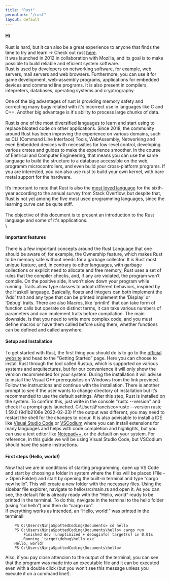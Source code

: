 ```yaml
---
title: "Rust"
permalink: "/rust"
layout: default
---
```



#### Hi
Rust is hard, but it can also be a great experience to anyone that finds the time to try and learn -> Check out rust [here](https://www.rust-lang.org/).  
It was launched in 2012 in collaboration with Mozilla, and its goal is to make possible to build reliable and eficient system software.  
Rust is used by developers on networking software, for example, web servers, mail servers and web browsers. Furthermore, you can use it for game development, web-assembly programs, applications for embedded devices and command line programs. It is also present in compilers, intepreters, databases, operating systems and cryptrography.  
\
One of the big advantages of rust is providing memory safety and correcting many bugs related with it's incorrect use in languages like C and C++. Another big advantage is it's ability to process large chunks of data.  
\
Rust is one of the most diversified languages to learn and start using to replace bloated code on other applications. Since 2018, the community around Rust has been improving the experience on various domains, such as CLI (Command Line Interface) Tools, WebAssembly, Networking and even Embedded devices with necessities for low-level control, developing various crates and guides to make the experience smoother.
In the course of Eletrical and Computer Engineering, that means you can use the same language to build the structure to a database accessible on the web, programm microcontrollers, and even build your cross-platform programs. If you are interested, you can also use rust to build your own kernel, with bare metal support for the hardware.  
\
It’s important to note that Rust is also the [most loved language](https://insights.stackoverflow.com/survey/2021#section-most-loved-dreaded-and-wanted-programming-scripting-and-markup-languages) for the sixth-year according to the annual survey from Stack Overflow, but despite that, Rust is not yet among the five most used programming languages, since the learning curve can be quite stiff.  
\
The objective of this document is to present an introduction to the Rust language and some of it's applications.  
\
#### Important features
There is a few important concepts around the Rust Language that one should be aware of, for example, the Ownership feature, which makes Rust to be memory safe without needs for a garbage collector. It is Rust most unique feature, and, in contrary to other languages, with garbage collections or explicit need to allocate and free memory, Rust uses a set of rules that the compiler checks, and, if any are violated, the program won’t compile. On the positive side, it won’t slow down your program while running.
Traits allow type classes to adopt different behaviors, inspired by the Haskell language. Basically, floats and integers can both implement the ‘Add’ trait and any type that can be printed implement the ‘Display’ or ‘Debug’ traits.
There are also Macros, like ‘println!’ that can take form of function calls but operate on distinct terms, it can take various numbers of parameters and can implement traits before compilation. The main downside, is that you need to write more complex code, and you must define macros or have them called before using them, whether functions can be defined and called anywhere.

#### Setup and Installation
To get started with Rust, the first thing you should do is to go to the [official website](https://www.rust-lang.org/) and head to the “Getting Started” page. Here you can choose to install Rust through the tool called Rustup, which is supported on various systems and arquitectures, but for our convenience it will only show the version recommended for your system. During the installation it will advise to install the Visual C++ prerequisites on Windows from the link provided. Follow the instructions and continue with the installation.
There is another prompt to see if the user wants to change directory of installation but it’s recommended to use the default settings.
After this step, Rust is installed on the system. To confirm this, just write in the console "rustc --version" and check if a prompt gets launched.
    C:\Users\Francisco>rustc --version
    rustc 1.59.0 (9d1b2106e 2022-02-23)
If the output was different, you may need to restart the shell for the changes to occur.
It is also advisable to install a IDE like [Visual Studio Code](https://code.visualstudio.com/) or [VSCodium](https://vscodium.com/) where you can install extensions for many languages and helps with code completion and highlights, but you can use a text editor like [Notepad++](https://notepad-plus-plus.org/downloads/), or the default on your system. For reference, in this guide we will be using Visual Studio Code, but VSCodium should have the same instructions.

#### First steps (Hello, world!)
Now that we are in conditions of starting programming, open up VS Code and start by choosing a folder in system where the files will be placed (File -> Open Folder) and start by opening the built-in terminal and type “cargo new hello”. This will create a new folder with the necessary files. Using the sidebar file explorer, navigate to hello/src/main.rs and open it. As you can see, the default file is already ready with the “Hello, world” ready to be printed in the terminal. To do this, navigate in the terminal to the hello folder (using “cd hello”) and then do “cargo run”.  
If everything works as intended, an “Hello, world!” was printed in the terminal!

        PS C:\Users\NinjaSpottedCoding\Documents> cd hello
        PS C:\Users\NinjaSpottedCoding\Documents\hello> cargo run
            Finished dev [unoptimized + debuginfo] target(s) in 0.01s
            Running `target\debug\hello.exe`
        Hello, world!
        PS C:\Users\NinjaSpottedCoding\Documents\hello>

Also, if you pay close attencion to the output of the terminal, you can see that the program was made into an executable file and it can be executed even with a double click (but you won’t see this message unless you execute it on a command line!).

